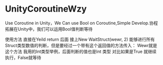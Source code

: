 # UnityCoroutineWzy
 Use Coroutine in Unity，We Can use Bool on Coroutine,Simple Develop.协程拓展在Unity中，我们可以运用Bool值判断等待

使用方法 直接在Yeild return 后面 接上New WaitStruct<int>(wewr, 2)   能够进行所有Struct类型数值的判断，但是要经过一个带有这个返回值的方法传入：
Wewr就是这个方法  我用的Int类型举例，后面判断的值也是Int 类型  对比如果是True 就继续执行，False就等待
